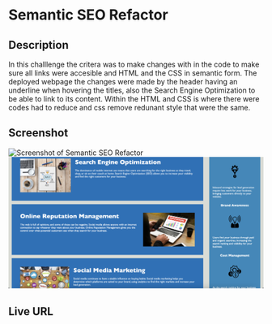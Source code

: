 # Semantic SEO Refactor 

## Description 
In this challlenge the critera was to make changes with in the code to make sure all links were accesible and HTML and the CSS in semantic form. The deployed webpage the changes were made by the header having an underline when hovering the titles, also the Search Engine Optimization to be able to link to its content. Within the HTML and CSS is where there were codes had to reduce and css remove redunant style that were the same. 

## Screenshot 
![Screenshot of Semantic SEO Refactor](./assets/screenshots/screenshot1.png)
![Screenshot of Semantic SEO ReFactor](./assets/screenshots/screenshot2.png)
## Live URL 